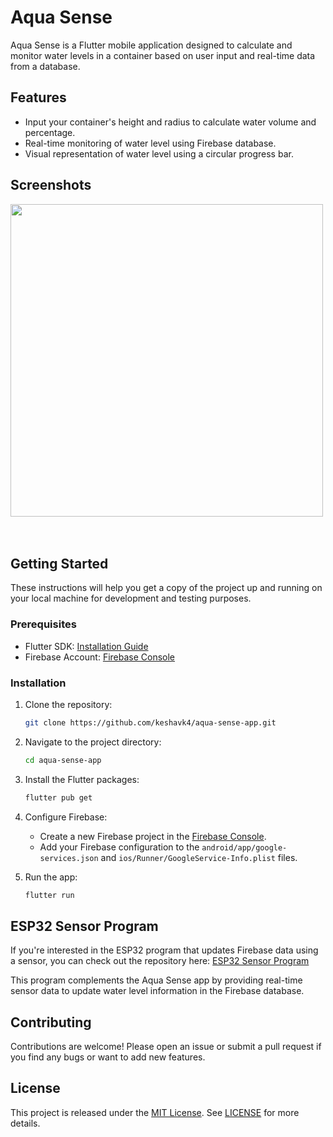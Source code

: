 # Aqua Sense

Aqua Sense is a Flutter mobile application designed to calculate and monitor water levels in a container based on user input and real-time data from a database.

## Features

- Input your container's height and radius to calculate water volume and percentage.
- Real-time monitoring of water level using Firebase database.
- Visual representation of water level using a circular progress bar.

## Screenshots

<pre>
<img src=https://github.com/keshavk4/random-mac-generator/assets/63634923/7bf9835e-5733-429e-98f9-82df1081a7c6 height=500>   <img src=https://github.com/keshavk4/random-mac-generator/assets/63634923/fbc2ceae-d018-4b56-8325-e88c4be23a3d height=500>
</pre><br>

## Getting Started

These instructions will help you get a copy of the project up and running on your local machine for development and testing purposes.

### Prerequisites

- Flutter SDK: [Installation Guide](https://flutter.dev/docs/get-started/install)
- Firebase Account: [Firebase Console](https://console.firebase.google.com/)

### Installation

1. Clone the repository:

   ```sh
   git clone https://github.com/keshavk4/aqua-sense-app.git
   ```

2. Navigate to the project directory:

   ```sh
   cd aqua-sense-app
   ```

3. Install the Flutter packages:

   ```sh
   flutter pub get
   ```

4. Configure Firebase:

   - Create a new Firebase project in the [Firebase Console](https://console.firebase.google.com/).
   - Add your Firebase configuration to the `android/app/google-services.json` and `ios/Runner/GoogleService-Info.plist` files.

5. Run the app:

   ```sh
   flutter run
   ```

## ESP32 Sensor Program

If you're interested in the ESP32 program that updates Firebase data using a sensor, you can check out the repository here: [ESP32 Sensor Program](https://github.com/keshavk4/aqua-sense-esp32)

This program complements the Aqua Sense app by providing real-time sensor data to update water level information in the Firebase database.

## Contributing

Contributions are welcome! Please open an issue or submit a pull request if you find any bugs or want to add new features.

## License

This project is released under the [MIT License](https://opensource.org/license/mit). See [LICENSE](LICENSE) for more details.
